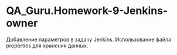 # QA_Guru.Homework-9-Jenkins-owner

Добавление параметров в задачу Jenkins. Использование файла properties для хранения данных.
